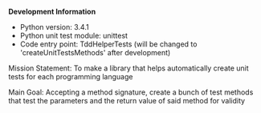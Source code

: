 **Development Information**
- Python version: 3.4.1 
- Python unit test module: unittest
- Code entry point: TddHelperTests (will be changed to 'createUnitTestsMethods' after development)

Mission Statement: To make a library that helps automatically create unit tests for each programming language

Main Goal: Accepting a method signature, create a bunch of test methods that test the parameters and the return value of said method for validity
